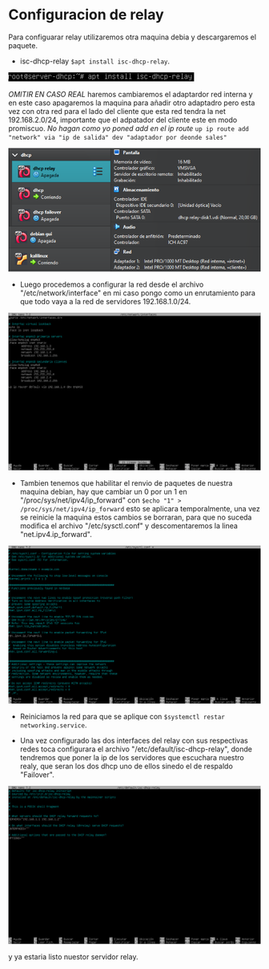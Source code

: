 # Configuracion de relay

Para configuarar relay utilizaremos otra maquina debia y descargaremos el paquete.

- isc-dhcp-relay `$apt install isc-dhcp-relay`.
  
![instalar-raly](../img/instalar-relay.png)

*OMITIR EN CASO REAL* haremos cambiaremos el adaptardor red interna y en este caso apagaremos la maquina para añadir otro adaptadro pero esta vez con otra red para el lado 
del cliente que esta red tendra la net 192.168.2.0/24, importante que el adpatador del cliente este en modo promiscuo. *No hagan como yo poned add en el ip route*
`up ip route add "network" via "ip de salida" dev "adaptador por deonde sales"`

![adaptadores-relay](../img/adpatadores-relay.png)

- Luego procedemos a configurar la red desde el archivo "/etc/network/interface" en mi caso pongo como un enrutamiento para que todo vaya a la red de servidores 192.168.1.0/24.

![configuracion-red-relay](../img/configuracion-red-relay.png)

- Tambien tenemos que habilitar el renvio de paquetes de nuestra maquina debian, hay que cambiar un 0 por un 1 en "/proc/sys/net/ipv4/ip_forward" con `$echo "1" > /proc/sys/net/ipv4/ip_forward`
esto se aplicara temporalmente, una vez se reinicie la maquina estos cambios se borraran, para que no suceda modifica el archivo "/etc/sysctl.conf" y descomentaremos la linea "net.ipv4.ip_forward".

![ip_forward](../img/sysctl_conf.png)

- Reiniciamos la red para que se aplique con `$systemctl restar networking.service`.

- Una vez configurado las dos interfaces del relay con sus respectivas redes toca configurara el archivo "/etc/default/isc-dhcp-relay", donde tendremos que poner la ip de los servidores que escuchara nuestro realy, que seran los dos dhcp uno de ellos sinedo el de respaldo "Failover".

![configuracion-relay](../img/configuracion-raly.png)

y ya estaria listo nuestor servidor relay.

